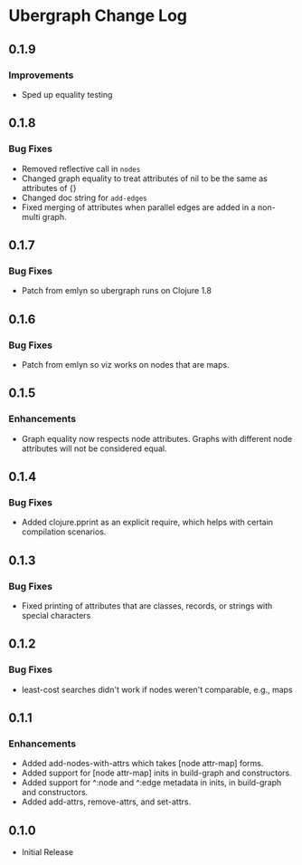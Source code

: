 # Ubergraph Change Log

## 0.1.9

### Improvements

* Sped up equality testing

## 0.1.8

### Bug Fixes

* Removed reflective call in `nodes`
* Changed graph equality to treat attributes of nil to be the same as attributes of {}
* Changed doc string for `add-edges`
* Fixed merging of attributes when parallel edges are added in a non-multi graph.

## 0.1.7

### Bug Fixes

* Patch from emlyn so ubergraph runs on Clojure 1.8

## 0.1.6

### Bug Fixes

* Patch from emlyn so viz works on nodes that are maps.

## 0.1.5

### Enhancements

* Graph equality now respects node attributes.  Graphs with different node attributes will not be considered equal.

## 0.1.4

### Bug Fixes

* Added clojure.pprint as an explicit require, which helps with certain compilation scenarios.

## 0.1.3

### Bug Fixes

* Fixed printing of attributes that are classes, records, or strings with special characters

## 0.1.2

### Bug Fixes

* least-cost searches didn't work if nodes weren't comparable, e.g., maps

## 0.1.1

### Enhancements

* Added add-nodes-with-attrs which takes [node attr-map] forms.
* Added support for [node attr-map] inits in build-graph and constructors.
* Added support for ^:node and ^:edge metadata in inits, in build-graph and constructors.
* Added add-attrs, remove-attrs, and set-attrs.

## 0.1.0 

* Initial Release

